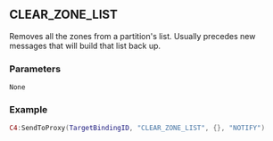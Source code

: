 ## CLEAR\_ZONE\_LIST

Removes all the zones from a partition's list.  Usually precedes new messages that will build that list back up.


### Parameters

`None`


### Example

```lua
C4:SendToProxy(TargetBindingID, "CLEAR_ZONE_LIST", {}, "NOTIFY")
```
